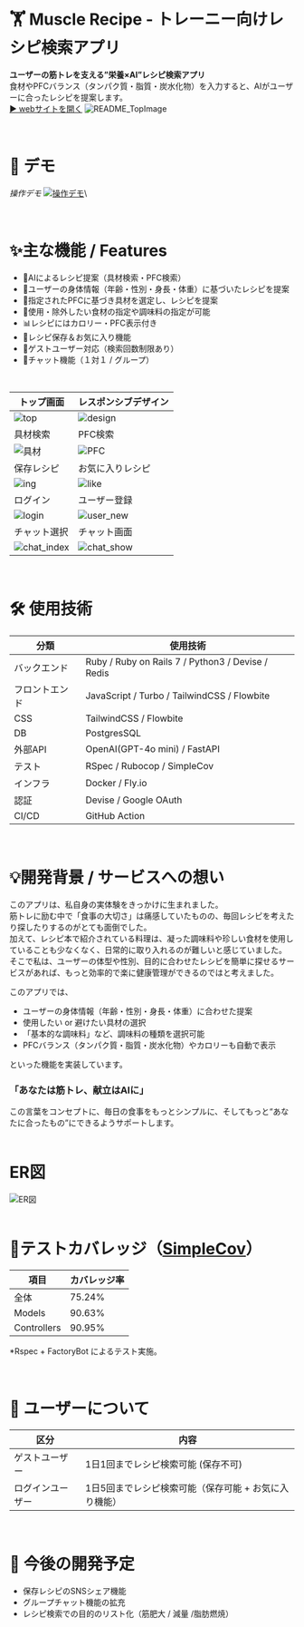 # 🏋️ Muscle Recipe - トレーニー向けレシピ検索アプリ

**ユーザーの筋トレを支える”栄養×AI”レシピ検索アプリ**\
食材やPFCバランス（タンパク質・脂質・炭水化物）を入力すると、AIがユーザーに合ったレシピを提案します。\
[▶︎ webサイトを開く](https://www.muscle-recipe.com)
![README_TopImage](public/images/Muscle-Recipe.png)

<br/>

# 🎥 デモ

*操作デモ*
[![操作デモ](https://i.gyazo.com/bcefc44580282c7fbf931addbee51ef9.gif)](https://gyazo.com/bcefc44580282c7fbf931addbee51ef9)\

<br/>

# ✨主な機能 / Features
- 🤖AIによるレシピ提案（具材検索・PFC検索）
- 👦ユーザーの身体情報（年齢・性別・身長・体重）に基づいたレシピを提案
- 🍗指定されたPFCに基づき具材を選定し、レシピを提案
- 🥕使用・除外したい食材の指定や調味料の指定が可能
- 📊レシピにはカロリー・PFC表示付き
- 🩷レシピ保存＆お気に入り機能
- 👤ゲストユーザー対応（検索回数制限あり）
- 💬チャット機能（１対１ / グループ）

<br/>

| トップ画面 | レスポンシブデザイン |
| --- | --- |
| ![top](public/images/README_images/top.png) | ![design](public/images/README_images/recipe_design.png) |
| 具材検索 | PFC検索 |
| ![具材](public/images/README_images/search_ing.png) | ![PFC](public/images/README_images/search_pfc.png) |
| 保存レシピ | お気に入りレシピ |
| ![ing](public/images/README_images/save_all.png)| ![like](public/images/README_images/save_like.png) |
| ログイン | ユーザー登録 |
| ![login](public/images/README_images/login.png) | ![user_new](public/images/README_images/user_new.png) |
| チャット選択 | チャット画面 |
| ![chat_index](public/images/README_images/chat_index.png) | ![chat_show](public/images/README_images/chat_show.png) |

<br/>

# 🛠 使用技術

| 分類      | 使用技術                                             |
| ------- | ------------------------------------------------ |
| バックエンド  | Ruby / Ruby on Rails 7 / Python3 / Devise / Redis | 
| フロントエンド | JavaScript / Turbo / TailwindCSS / Flowbite |
| CSS           | TailwindCSS / Flowbite |
| DB            | PostgresSQL |
| 外部API       | OpenAI(GPT-4o mini) / FastAPI |
| テスト        | RSpec / Rubocop / SimpleCov |
| インフラ      | Docker / Fly.io  |
| 認証          | Devise / Google OAuth |
| CI/CD        | GitHub Action |

<br/>

# 💡開発背景 / サービスへの想い
このアプリは、私自身の実体験をきっかけに生まれました。\
筋トレに励む中で「食事の大切さ」は痛感していたものの、毎回レシピを考えたり探したりするのがとても面倒でした。\
加えて、レシピ本で紹介されている料理は、凝った調味料や珍しい食材を使用していることも少なくなく、日常的に取り入れるのが難しいと感じていました。\
そこで私は、ユーザーの体型や性別、目的に合わせたレシピを簡単に探せるサービスがあれば、もっと効率的で楽に健康管理ができるのではと考えました。

このアプリでは、
  - ユーザーの身体情報（年齢・性別・身長・体重）に合わせた提案
  - 使用したい or 避けたい具材の選択
  - 「基本的な調味料」など、調味料の種類を選択可能
  - PFCバランス（タンパク質・脂質・炭水化物）やカロリーも自動で表示
  
といった機能を実装しています。

### **「あなたは筋トレ、献立はAIに」**

この言葉をコンセプトに、毎日の食事をもっとシンプルに、そしてもっと“あなたに合ったもの”にできるようサポートします。\
<br/>


# ER図
![ER図](public/images/README_images/MuscleRecipe_2.drawio.png)
\
<br/>

# 🧪テストカバレッジ（[SimpleCov](https://github.com/simplecov-ruby/simplecov)）
| 項目 | カバレッジ率 |
|---|---|
| 全体 | 75.24% |
| Models | 90.63% |
| Controllers | 90.95% |

*Rspec + FactoryBot によるテスト実施。

<br/>

# 👤 ユーザーについて

| 区分       | 内容                  |
| -------- | ------------------- |
| ゲストユーザー  | 1日1回までレシピ検索可能 (保存不可) |
| ログインユーザー | 1日5回までレシピ検索可能（保存可能 + お気に入り機能）  |  
<br/>

# 🌱 今後の開発予定

- 保存レシピのSNSシェア機能
- グループチャット機能の拡充
- レシピ検索での目的のリスト化（筋肥大 / 減量 /脂肪燃焼）
